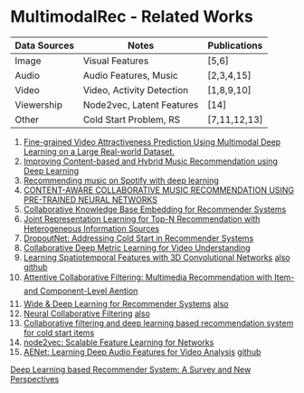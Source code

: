 # MultimodalRec - Related Works

| Data Sources  | Notes                      | Publications |
| ------------- | -------------------------- | ------------- |
| Image         | Visual Features            | [5,6]  |
| Audio         | Audio Features, Music      | [2,3,4,15]  |
| Video         | Video, Activity Detection  | [1,8,9,10]  |
| Viewership    | Node2vec, Latent Features  | [14]  |
| Other         | Cold Start Problem, RS     | [7,11,12,13]  |

1.  [Fine-grained Video Attractiveness Prediction Using Multimodal Deep Learning on a Large Real-world Dataset.](https://arxiv.org/pdf/1804.01373.pdf)
2.	[Improving Content-based and Hybrid Music Recommendation using Deep Learning](https://www.smcnus.org/wp-content/uploads/2013/09/deep_mr.pdf) 
3.	[Recommending music on Spotify with deep learning](http://benanne.github.io/2014/08/05/spotify-cnns.html)
4.	[CONTENT-AWARE COLLABORATIVE MUSIC RECOMMENDATION USING PRE-TRAINED NEURAL NETWORKS](https://dawenl.github.io/publications/LiangZE15-ccm.pdf)
5.	[Collaborative Knowledge Base Embedding for Recommender Systems](https://www.kdd.org/kdd2016/papers/files/adf0066-zhangA.pdf)
6.	[Joint Representation Learning for Top-N Recommendation with Heterogeneous Information Sources](https://ciir-publications.cs.umass.edu/getpdf.php?id=1262)
7.	[DropoutNet: Addressing Cold Start in Recommender Systems](http://www.cs.toronto.edu/~mvolkovs/nips2017_deepcf.pdf)
8.	[Collaborative Deep Metric Learning for Video Understanding](http://www.joonseok.net/papers/cdml.pdf)
9.	[Learning Spatiotemporal Features with 3D Convolutional Networks](https://arxiv.org/pdf/1412.0767.pdf) [also](http://vlg.cs.dartmouth.edu/c3d/c3d_video.pdf) [github](https://github.com/hx173149/C3D-tensorflow)
10.	[Attentive Collaborative Filtering: Multimedia Recommendation with Item- and Component-Level Aention](https://www.comp.nus.edu.sg/~xiangnan/papers/sigir17-AttentiveCF.pdf)
11. [Wide & Deep Learning for Recommender Systems](https://arxiv.org/pdf/1606.07792.pdf) [also](https://ai.googleblog.com/2016/06/wide-deep-learning-better-together-with.html)
12. [Neural Collaborative Filtering](https://arxiv.org/pdf/1708.05031.pdf) [also](https://github.com/hexiangnan/neural_collaborative_filtering) 
13.	[Collaborative filtering and deep learning based recommendation system for cold start items](https://www.sciencedirect.com/science/article/pii/S0957417416305309)
14. [node2vec: Scalable Feature Learning for Networks](https://cs.stanford.edu/~jure/pubs/node2vec-kdd16.pdf)
15. [AENet: Learning Deep Audio Features for Video Analysis](https://arxiv.org/pdf/1701.00599.pdf) [github](https://github.com/znaoya/aenet)


[Deep Learning based Recommender System: A Survey and New Perspectives](https://arxiv.org/pdf/1707.07435.pdf)